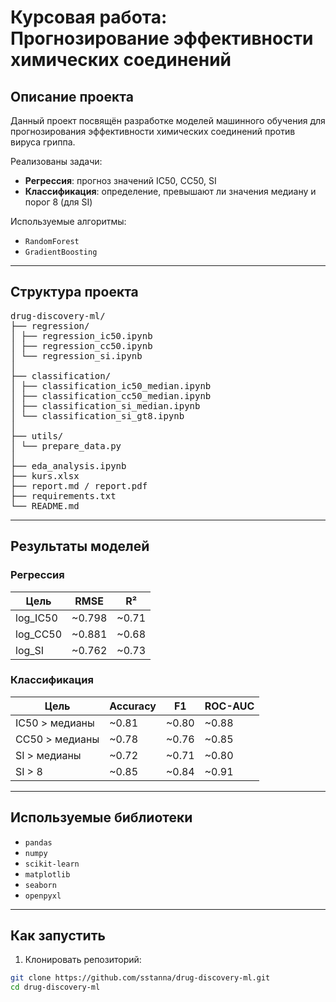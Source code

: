# Курсовая работа: Прогнозирование эффективности химических соединений

## Описание проекта

Данный проект посвящён разработке моделей машинного обучения для прогнозирования эффективности химических соединений против вируса гриппа.

 Реализованы задачи:
- **Регрессия**: прогноз значений IC50, CC50, SI
- **Классификация**: определение, превышают ли значения медиану и порог 8 (для SI)

 Используемые алгоритмы:
- `RandomForest`
- `GradientBoosting`

---

##  Структура проекта

<pre>drug-discovery-ml/
├── regression/
│ ├── regression_ic50.ipynb
│ ├── regression_cc50.ipynb
│ └── regression_si.ipynb
│
├── classification/
│ ├── classification_ic50_median.ipynb
│ ├── classification_cc50_median.ipynb
│ ├── classification_si_median.ipynb
│ └── classification_si_gt8.ipynb
│
├── utils/
│ └── prepare_data.py
│
├── eda_analysis.ipynb
├── kurs.xlsx
├── report.md / report.pdf
├── requirements.txt
└── README.md</pre>
---

## Результаты моделей

### Регрессия

| Цель      | RMSE    | R²     |
|-----------|---------|--------|
| log_IC50  | ~0.798  | ~0.71  |
| log_CC50  | ~0.881  | ~0.68  |
| log_SI    | ~0.762  | ~0.73  |


### Классификация

| Цель             | Accuracy | F1     | ROC-AUC |
|------------------|----------|--------|---------|
| IC50 > медианы   | ~0.81    | ~0.80  | ~0.88   |
| CC50 > медианы   | ~0.78    | ~0.76  | ~0.85   |
| SI > медианы     | ~0.72    | ~0.71  | ~0.80   |
| SI > 8           | ~0.85    | ~0.84  | ~0.91   |

---

## Используемые библиотеки

- `pandas`
- `numpy`
- `scikit-learn`
- `matplotlib`
- `seaborn`
- `openpyxl`

---

##  Как запустить

1. Клонировать репозиторий:

```bash
git clone https://github.com/sstanna/drug-discovery-ml.git
cd drug-discovery-ml
